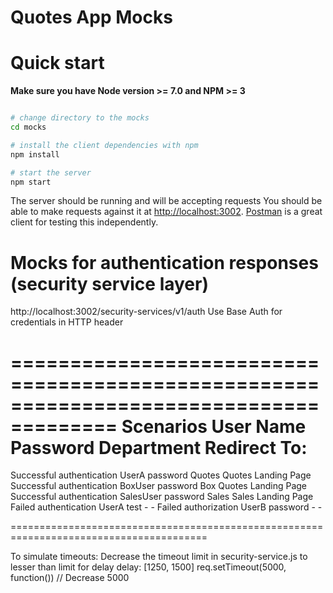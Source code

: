 # Quotes App Mocks

# Quick start
**Make sure you have Node version >= 7.0 and NPM >= 3**

```bash

# change directory to the mocks
cd mocks

# install the client dependencies with npm
npm install

# start the server
npm start

```
The server should be running and will be accepting requests
You should be able to make requests against it at [http://localhost:3002](http://localhost:3002).
[Postman](https://www.getpostman.com/) is a great client for testing this independently.

# Mocks for authentication responses (security service layer)
http://localhost:3002/security-services/v1/auth
Use Base Auth for credentials in HTTP header

=======================================================================================
Scenarios						        User Name		Password    Department    Redirect To:
=======================================================================================
Successful authentication	  UserA			  password    Quotes        Quotes Landing Page
Successful authentication	  BoxUser			password    Box           Quotes Landing Page
Successful authentication	  SalesUser		password    Sales         Sales Landing Page
Failed authentication			  UserA			  test        -             -
Failed authorization			  UserB			  password    -             -

========================================================================================

To simulate timeouts:
Decrease the timeout limit in security-service.js to lesser than limit for delay
delay: [1250, 1500]
req.setTimeout(5000, function()) // Decrease 5000

